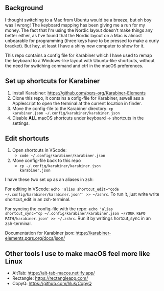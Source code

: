## Background 
I thought switching to a Mac from Ubuntu would be a breeze, but oh boy was I wrong! The keyboard mapping has been giving me a run for my money. The fact that I'm using the Nordic layout doesn't make things any better either, as I've found that the Nordic layout on a Mac is almost unbearable for programming (three keys have to be pressed to make a curly bracket). But hey, at least I have a shiny new computer to show for it.

This repo contains a config file for Karabiner which I have used to remap the keyboard to a Windows-like layout with Ubuntu-like shortcuts, without the need for switching command and ctrl in the macOS preferences.

## Set up shortcuts for Karabiner
1. Install Karabiner:   https://github.com/pqrs-org/Karabiner-Elements
2. Clone this repo, it contains a cofig-file for Karabiner, aswell ass a Applescript to open the terminal at the current location in finder.
3. Move the config-file to the Karabiner directory: <code>cp karabiner.json ~/.config/karabiner/karabiner.json </code>
4. Disable **ALL** macOS shortcuts under keyboard -> shortcuts in the settings.

## Edit shortcuts 
1.  Open shortcuts in VScode:
      * <code>code ~/.config/karabiner/karabiner.json</code>
2. Move config-file back to this repo
      * <code>cp ~/.config/karabiner/karabiner.json karabiner.json</code> 

 I have these two set up as an aliases in zsh: 
 
 For editing in VScode: <code>echo 'alias shortcut_edit="code ~/.config/karabiner/karabiner.json"' >> ~/zshrc</code>. To run it, just write write shortcut_edit in an zsh-terminal.
 
 For syncing the config-file with the repo: <code>echo 'alias shortcut_sync="cp ~/.config/karabiner/karabiner.json ~/YOUR REPO PATH/karabiner.json' >> ~/.zshrc</code>. Run it by writings hortcut_sync in an zsh-terminal.

Documentation for Karabiner json: https://karabiner-elements.pqrs.org/docs/json/

## Other tools I use to make macOS feel more like Linux
* AltTab: https://alt-tab-macos.netlify.app/
* Rectangle: https://rectangleapp.com/
* CopyQ: https://github.com/hluk/CopyQ
